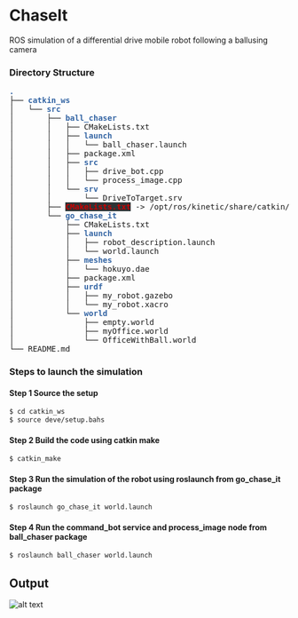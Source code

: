 # ChaseIt
ROS simulation of a differential drive mobile robot following a ballusing camera 

### Directory Structure
<pre><font color="#3465A4"><b>.</b></font>
├── <font color="#3465A4"><b>catkin_ws</b></font>
│   └── <font color="#3465A4"><b>src</b></font>
│       ├── <font color="#3465A4"><b>ball_chaser</b></font>
│       │   ├── CMakeLists.txt
│       │   ├── <font color="#3465A4"><b>launch</b></font>
│       │   │   └── ball_chaser.launch
│       │   ├── package.xml
│       │   ├── <font color="#3465A4"><b>src</b></font>
│       │   │   ├── drive_bot.cpp
│       │   │   └── process_image.cpp
│       │   └── <font color="#3465A4"><b>srv</b></font>
│       │       └── DriveToTarget.srv
│       ├── <span style="background-color:#2E3436"><font color="#CC0000"><b>CMakeLists.txt</b></font></span> -&gt; /opt/ros/kinetic/share/catkin/cmake/toplevel.cmake
│       └── <font color="#3465A4"><b>go_chase_it</b></font>
│           ├── CMakeLists.txt
│           ├── <font color="#3465A4"><b>launch</b></font>
│           │   ├── robot_description.launch
│           │   └── world.launch
│           ├── <font color="#3465A4"><b>meshes</b></font>
│           │   └── hokuyo.dae
│           ├── package.xml
│           ├── <font color="#3465A4"><b>urdf</b></font>
│           │   ├── my_robot.gazebo
│           │   └── my_robot.xacro
│           └── <font color="#3465A4"><b>world</b></font>
│               ├── empty.world
│               ├── myOffice.world
│               └── OfficeWithBall.world
└── README.md</pre>                


### Steps to launch the simulation

#### Step 1 Source the setup
```sh
$ cd catkin_ws
$ source deve/setup.bahs
```
#### Step 2 Build the code using catkin make
```sh
$ catkin_make
```

#### Step 3 Run the simulation of the robot using roslaunch from go_chase_it package
```sh
$ roslaunch go_chase_it world.launch
```

#### Step 4 Run the command_bot service and process_image node from ball_chaser package
```sh
$ roslaunch ball_chaser world.launch
```

## Output

![alt text](image/out.gif)


    
 
